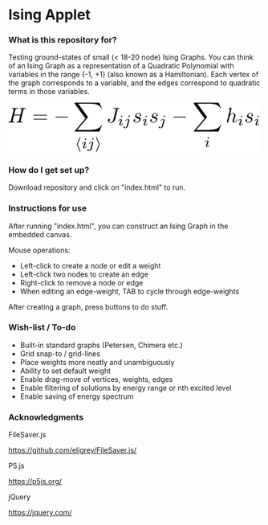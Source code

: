# Ising Applet #

### What is this repository for? ###

Testing ground-states of small (< 18-20 node) Ising Graphs. You can think of an Ising Graph as a representation of a Quadratic Polynomial with variables in the range {-1, +1} (also known as a Hamiltonian). Each vertex of the graph corresponds to a variable, and the edges correspond to quadratic terms in those variables.

<img src="https://github.com/SamTonetto/p5sketches/blob/master/Ising/Hamiltonian.png" alt="drawing" width="500"/>

### How do I get set up? ###

Download repository and click on "index.html" to run.

### Instructions for use ###

After running "index.html", you can construct an Ising Graph in the embedded canvas.

Mouse operations:

- Left-click to create a node or edit a weight
- Left-click two nodes to create an edge
- Right-click to remove a node or edge
- When editing an edge-weight, TAB to cycle through edge-weights

After creating a graph, press buttons to do stuff.

### Wish-list / To-do ###

- Built-in standard graphs (Petersen, Chimera etc.)
- Grid snap-to / grid-lines
- Place weights more neatly and unambiguously
- Ability to set default weight
- Enable drag-move of vertices, weights, edges
- Enable filtering of solutions by energy range or nth excited level
- Enable saving of energy spectrum

### Acknowledgments ###

FileSaver.js

https://github.com/eligrey/FileSaver.js/

P5.js

https://p5js.org/

jQuery

https://jquery.com/
